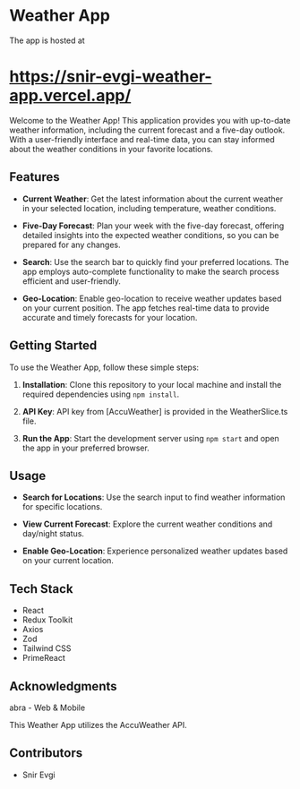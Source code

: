 # Weather App
 
The app is hosted at 
# https://snir-evgi-weather-app.vercel.app/

Welcome to the Weather App! This application provides you with up-to-date weather information, including the current forecast and a five-day outlook. With a user-friendly interface and real-time data, you can stay informed about the weather conditions in your favorite locations.

## Features

- **Current Weather**: Get the latest information about the current weather in your selected location, including temperature, weather conditions.

- **Five-Day Forecast**: Plan your week with the five-day forecast, offering detailed insights into the expected weather conditions, so you can be prepared for any changes.

- **Search**: Use the search bar to quickly find your preferred locations. The app employs auto-complete functionality to make the search process efficient and user-friendly.

- **Geo-Location**: Enable geo-location to receive weather updates based on your current position. The app fetches real-time data to provide accurate and timely forecasts for your location.

## Getting Started

To use the Weather App, follow these simple steps:

1. **Installation**: Clone this repository to your local machine and install the required dependencies using `npm install`.

2. **API Key**: API key from [AccuWeather] is provided in the WeatherSlice.ts file.

3. **Run the App**: Start the development server using `npm start` and open the app in your preferred browser.

## Usage

- **Search for Locations**: Use the search input to find weather information for specific locations.

- **View Current Forecast**: Explore the current weather conditions and day/night status.

- **Enable Geo-Location**: Experience personalized weather updates based on your current location.

## Tech Stack

- React
- Redux Toolkit
- Axios
- Zod
- Tailwind CSS
- PrimeReact

## Acknowledgments

abra - Web & Mobile

This Weather App utilizes the AccuWeather API.

## Contributors

- Snir Evgi




